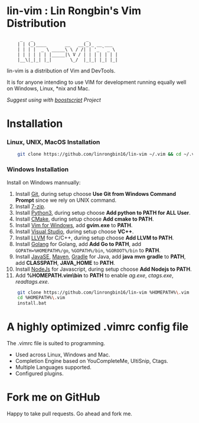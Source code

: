 # lin-vim : Lin Rongbin's Vim Distribution


         _   _                    _
        | | (_)____       __   __(_)_ __ ___
        | | | |  _ \ _____\ \ / /| | '_ ` _ \
        | | | | | | |_____|\ V / | | | | | | |
        |__\|_|_| |_|       \_/  |_|_| |_| |_|



lin-vim is a distribution of Vim and DevTools.

It is for anyone intending to use VIM for development running equally well on Windows, Linux, \*nix and Mac.

*Suggest using with [boostscript](https://github.com/linrongbin16/boostscript) Project*

# Installation

### Linux, UNIX, MacOS Installation

```bash
    git clone https://github.com/linrongbin16/lin-vim ~/.vim && cd ~/.vim && bash install.sh
```

### Windows Installation

Install on Windows mannually:
1. Install [Git](https://git-scm.com/), during setup choose **Use Git from Windows Command Prompt** since we rely on UNIX command.
2. Install [7-zip](http://www.7-zip.org/).
3. Install [Python3](https://www.python.org/downloads/), during setup choose **Add python to PATH for ALL User**.
4. Install [CMake](https://cmake.org/), during setup choose **Add cmake to PATH**.
5. Install [Vim for Windows](https://tuxproject.de/projects/vim/), add **gvim.exe** to **PATH**.
6. Install [Visual Studio](https://www.visualstudio.com/), during setup choose **VC++**.
7. Install [LLVM](http://releases.llvm.org/download.html) for C/C++, during setup choose **Add LLVM to PATH**.
8. Install [Golang](https://golang.org/) for Golang, add **Add Go to PATH**, add `GOPATH=%HOMEPATH%/go`, `%GOPATH%/bin`, `%GOROOT%/bin` to **PATH**.
9. Install [JavaSE](http://www.oracle.com/technetwork/java/javase/downloads/index.html), [Maven](https://maven.apache.org/download.cgi), [Gradle](https://gradle.org/install/#manually) for Java, add **java** **mvn** **gradle** to **PATH**, add **CLASSPATH**, **JAVA_HOME** to **PATH**.
10. Install [NodeJs](https://nodejs.org/) for Javascript, during setup choose **Add Nodejs to PATH**.
11. Add **%HOMEPATH\.vim\bin** to **PATH** to enable *ag.exe*, *ctags.exe*, *readtags.exe*.

```bash
    git clone https://github.com/linrongbin16/lin-vim %HOMEPATH%\.vim
    cd %HOMEPATH%\.vim
    install.bat
```

# A highly optimized .vimrc config file

The .vimrc file is suited to programming.
* Used across Linux, Windows and Mac.
* Completion Engine based on YouCompleteMe, UltiSnip, Ctags.
* Multiple Languages supported.
* Configured plugins.

# Fork me on GitHub

Happy to take pull requests. Go ahead and fork me.
